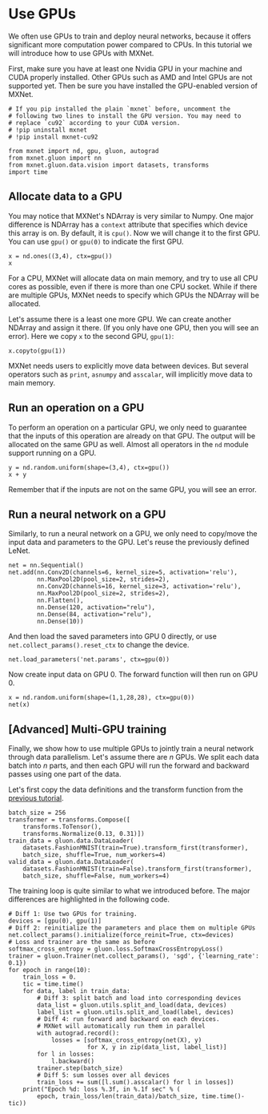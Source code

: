 <!--- Licensed to the Apache Software Foundation (ASF) under one -->
<!--- or more contributor license agreements.  See the NOTICE file -->
<!--- distributed with this work for additional information -->
<!--- regarding copyright ownership.  The ASF licenses this file -->
<!--- to you under the Apache License, Version 2.0 (the -->
<!--- "License"); you may not use this file except in compliance -->
<!--- with the License.  You may obtain a copy of the License at -->

<!---   http://www.apache.org/licenses/LICENSE-2.0 -->

<!--- Unless required by applicable law or agreed to in writing, -->
<!--- software distributed under the License is distributed on an -->
<!--- "AS IS" BASIS, WITHOUT WARRANTIES OR CONDITIONS OF ANY -->
<!--- KIND, either express or implied.  See the License for the -->
<!--- specific language governing permissions and limitations -->
<!--- under the License. -->

# Use GPUs

We often use GPUs to train and deploy neural networks, because it offers significant more computation power compared to CPUs. In this tutorial we will introduce how to use GPUs with MXNet.

First, make sure you have at least one Nvidia GPU in your machine and CUDA
properly installed. Other GPUs such as AMD and Intel GPUs are not supported
yet. Then be sure you have installed the GPU-enabled version of MXNet.

```{.python .input  n=15}
# If you pip installed the plain `mxnet` before, uncomment the
# following two lines to install the GPU version. You may need to
# replace `cu92` according to your CUDA version.
# !pip uninstall mxnet
# !pip install mxnet-cu92

from mxnet import nd, gpu, gluon, autograd
from mxnet.gluon import nn
from mxnet.gluon.data.vision import datasets, transforms
import time
```

## Allocate data to a GPU

You may notice that MXNet's NDArray is very similar to Numpy. One major difference is NDArray has a `context` attribute that specifies which device this array is on. By default, it is `cpu()`. Now we will change it to the first GPU. You can use `gpu()` or `gpu(0)` to indicate the first GPU.

```{.python .input  n=10}
x = nd.ones((3,4), ctx=gpu())
x
```

For a CPU, MXNet will allocate data on main memory, and try to use all CPU cores as possible, even if there is more than one CPU socket. While if there are multiple GPUs, MXNet needs to specify which GPUs the NDArray will be allocated.

Let's assume there is a least one more GPU. We can create another NDArray and assign it there. (If you only have one GPU, then you will see an error). Here we copy `x` to the second GPU, `gpu(1)`:

```{.python .input  n=11}
x.copyto(gpu(1))
```

MXNet needs users to explicitly move data between devices. But several operators such as `print`, `asnumpy` and `asscalar`, will implicitly move data to main memory.

## Run an operation on a GPU

To perform an operation on a particular GPU, we only need to guarantee that the inputs of this operation are already on that GPU. The output will be allocated on the same GPU as well. Almost all operators in the `nd` module support running on a GPU.

```{.python .input  n=21}
y = nd.random.uniform(shape=(3,4), ctx=gpu())
x + y
```

Remember that if the inputs are not on the same GPU, you will see an error.

## Run a neural network on a GPU

Similarly, to run a neural network on a GPU, we only need to copy/move the input data and parameters to the GPU. Let's reuse the previously defined LeNet.

```{.python .input  n=16}
net = nn.Sequential()
net.add(nn.Conv2D(channels=6, kernel_size=5, activation='relu'),
        nn.MaxPool2D(pool_size=2, strides=2),
        nn.Conv2D(channels=16, kernel_size=3, activation='relu'),
        nn.MaxPool2D(pool_size=2, strides=2),
        nn.Flatten(),
        nn.Dense(120, activation="relu"),
        nn.Dense(84, activation="relu"),
        nn.Dense(10))
```

And then load the saved parameters into GPU 0 directly, or use `net.collect_params().reset_ctx` to change the device.

```{.python .input  n=20}
net.load_parameters('net.params', ctx=gpu(0))
```

Now create input data on GPU 0. The forward function will then run on GPU 0.

```{.python .input  n=22}
x = nd.random.uniform(shape=(1,1,28,28), ctx=gpu(0))
net(x)
```

## [Advanced] Multi-GPU training

Finally, we show how to use multiple GPUs to jointly train a neural network through data parallelism. Let's assume there are *n* GPUs. We split each data batch into *n* parts, and then each GPU will run the forward and backward passes using one part of the data.

Let's first copy the data definitions and the transform function from the [previous tutorial](5-predict.html).

```{.python .input}
batch_size = 256
transformer = transforms.Compose([
    transforms.ToTensor(),
    transforms.Normalize(0.13, 0.31)])
train_data = gluon.data.DataLoader(
    datasets.FashionMNIST(train=True).transform_first(transformer),
    batch_size, shuffle=True, num_workers=4)
valid_data = gluon.data.DataLoader(
    datasets.FashionMNIST(train=False).transform_first(transformer),
    batch_size, shuffle=False, num_workers=4)
```

The training loop is quite similar to what we introduced before. The major differences are highlighted in the following code.

```{.python .input}
# Diff 1: Use two GPUs for training.
devices = [gpu(0), gpu(1)]
# Diff 2: reinitialize the parameters and place them on multiple GPUs
net.collect_params().initialize(force_reinit=True, ctx=devices)
# Loss and trainer are the same as before
softmax_cross_entropy = gluon.loss.SoftmaxCrossEntropyLoss()
trainer = gluon.Trainer(net.collect_params(), 'sgd', {'learning_rate': 0.1})
for epoch in range(10):
    train_loss = 0.
    tic = time.time()
    for data, label in train_data:
        # Diff 3: split batch and load into corresponding devices
        data_list = gluon.utils.split_and_load(data, devices)
        label_list = gluon.utils.split_and_load(label, devices)
        # Diff 4: run forward and backward on each devices.
        # MXNet will automatically run them in parallel
        with autograd.record():
            losses = [softmax_cross_entropy(net(X), y)
                      for X, y in zip(data_list, label_list)]
        for l in losses:
            l.backward()
        trainer.step(batch_size)
        # Diff 5: sum losses over all devices
        train_loss += sum([l.sum().asscalar() for l in losses])
    print("Epoch %d: loss %.3f, in %.1f sec" % (
        epoch, train_loss/len(train_data)/batch_size, time.time()-tic))
```
